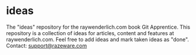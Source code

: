 # ideas
The "ideas" repository for the raywenderlich.com book Git Apprentice.
This repository is a collection of ideas for articles, content
and features at raywenderlich.com.
Feel free to add ideas and mark taken ideas as "done".
Contact: support@razeware.com